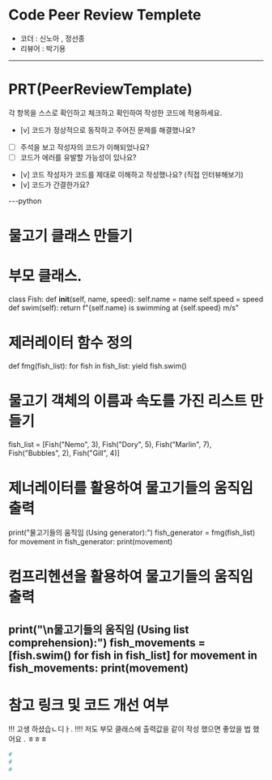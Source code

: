# Code Peer Review Templete

- 코더 : 신노아 , 정선종
- 리뷰어 : 박기용

---

# PRT(PeerReviewTemplate)

각 항목을 스스로 확인하고 체크하고 확인하여 작성한 코드에 적용하세요.

- [v] 코드가 정상적으로 동작하고 주어진 문제를 해결했나요?
- [ ] 주석을 보고 작성자의 코드가 이해되었나요?
- [ ] 코드가 에러를 유발할 가능성이 있나요?
- [v] 코드 작성자가 코드를 제대로 이해하고 작성했나요? (직접 인터뷰해보기)
- [v] 코드가 간결한가요?

---python

# 물고기 클래스 만들기
# 부모 클래스.
class Fish:
    def __init__(self, name, speed):
        self.name = name
        self.speed = speed
    def swim(self):
        return f"{self.name} is swimming at {self.speed} m/s"

# 제러레이터 함수 정의
def fmg(fish_list):
    for fish in fish_list:
        yield fish.swim()

# 물고기 객체의 이름과 속도를 가진 리스트 만들기

fish_list = [Fish("Nemo", 3), Fish("Dory", 5), Fish("Marlin", 7), Fish("Bubbles", 2), Fish("Gill", 4)]

# 제너레이터를 활용하여 물고기들의 움직임 출력
print("물고기들의 움직임 (Using generator):")
fish_generator = fmg(fish_list)
for movement in fish_generator:
    print(movement)


# 컴프리헨션을 활용하여 물고기들의 움직임 출력
print("\n물고기들의 움직임 (Using list comprehension):")
fish_movements = [fish.swim() for fish in fish_list]
for movement in fish_movements:
    print(movement)
---

# 참고 링크 및 코드 개선 여부

 !!! 고생 하셨습ㄴ디ㅏ. !!!!
 저도 부모 클래스에 출력값을 같이 작성 했으면 좋았을 법 했어요 . ㅎㅎㅎ 
```python
# 
#
#
```


